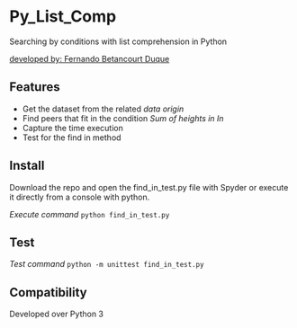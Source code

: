 # Py_List_Comp
Searching by conditions with list comprehension in Python

[developed by: Fernando Betancourt Duque](https://www.linkedin.com/in/fernando-betancourt-duque/)
 
## Features
* Get the dataset from the related *data origin*
* Find peers that fit in the condition *Sum of heights in In*
* Capture the time execution
* Test for the find in method

## Install
Download the repo and open the find_in_test.py file with Spyder or execute it directly from a console with python.

*Execute command*
`python find_in_test.py` 

## Test
*Test command*
`python -m unittest find_in_test.py`

## Compatibility
Developed over Python 3
